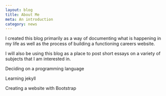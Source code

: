 ```yaml
---
layout: blog
title: About Me
meta: An introduction 
category: news
--- 
```


I created this blog primarily as a way of documenting what is happening in my life as well as the process of building a functioning careers website. 

I will also be using this blog as a place to post short essays on a variety of subjects that I am interested in. 


Deciding on a programming language 

Learning jekyll 

Creating a website with Bootstrap 








